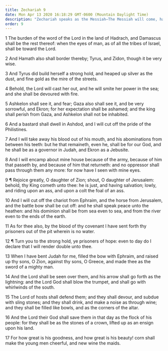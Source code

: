```yaml
---
title: Zechariah 9
date: Mon Apr 13 2020 16:18:29 GMT-0600 (Mountain Daylight Time)
description: "Zechariah speaks as the Messiah—The Messiah will come, having salvation, lowly and riding upon an ass—He will free the prisoners from the pit—Judah and Ephraim are instruments of the Lord."
order: 9
---
```


1 The burden of the word of the Lord in the land of Hadrach, and Damascus shall be the rest thereof: when the eyes of man, as of all the tribes of Israel, shall be toward the Lord.

2 And Hamath also shall border thereby; Tyrus, and Zidon, though it be very wise.

3 And Tyrus did build herself a strong hold, and heaped up silver as the dust, and fine gold as the mire of the streets.

4 Behold, the Lord will cast her out, and he will smite her power in the sea; and she shall be devoured with fire.

5 Ashkelon shall see it, and fear; Gaza also shall see it, and be very sorrowful, and Ekron; for her expectation shall be ashamed; and the king shall perish from Gaza, and Ashkelon shall not be inhabited.

6 And a bastard shall dwell in Ashdod, and I will cut off the pride of the Philistines.

7 And I will take away his blood out of his mouth, and his abominations from between his teeth: but he that remaineth, even he, shall be for our God, and he shall be as a governor in Judah, and Ekron as a Jebusite.

8 And I will encamp about mine house because of the army, because of him that passeth by, and because of him that returneth: and no oppressor shall pass through them any more: for now have I seen with mine eyes.

9 ¶ Rejoice greatly, O daughter of Zion; shout, O daughter of Jerusalem: behold, thy King cometh unto thee: he is just, and having salvation; lowly, and riding upon an ass, and upon a colt the foal of an ass.

10 And I will cut off the chariot from Ephraim, and the horse from Jerusalem, and the battle bow shall be cut off: and he shall speak peace unto the heathen: and his dominion shall be from sea even to sea, and from the river even to the ends of the earth.

11 As for thee also, by the blood of thy covenant I have sent forth thy prisoners out of the pit wherein is no water.

12 ¶ Turn you to the strong hold, ye prisoners of hope: even to day do I declare that I will render double unto thee.

13 When I have bent Judah for me, filled the bow with Ephraim, and raised up thy sons, O Zion, against thy sons, O Greece, and made thee as the sword of a mighty man.

14 And the Lord shall be seen over them, and his arrow shall go forth as the lightning: and the Lord God shall blow the trumpet, and shall go with whirlwinds of the south.

15 The Lord of hosts shall defend them; and they shall devour, and subdue with sling stones; and they shall drink, and make a noise as through wine; and they shall be filled like bowls, and as the corners of the altar.

16 And the Lord their God shall save them in that day as the flock of his people: for they shall be as the stones of a crown, lifted up as an ensign upon his land.

17 For how great is his goodness, and how great is his beauty! corn shall make the young men cheerful, and new wine the maids.

